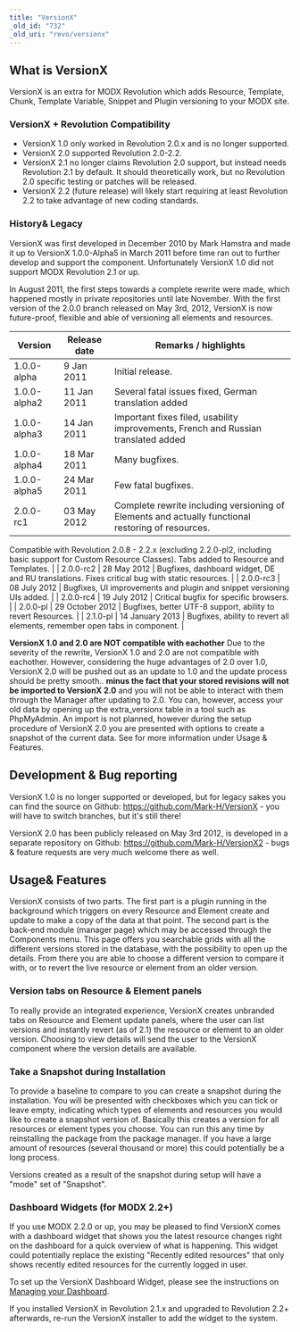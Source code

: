 ```yaml
---
title: "VersionX"
_old_id: "732"
_old_uri: "revo/versionx"
---
```


## What is VersionX

VersionX is an extra for MODX Revolution which adds Resource, Template, Chunk, Template Variable, Snippet and Plugin versioning to your MODX site.

### VersionX + Revolution Compatibility

- VersionX 1.0 only worked in Revolution 2.0.x and is no longer supported.
- VersionX 2.0 supported Revolution 2.0-2.2.
- VersionX 2.1 no longer claims Revolution 2.0 support, but instead needs Revolution 2.1 by default. It should theoretically work, but no Revolution 2.0 specific testing or patches will be released.
- VersionX 2.2 (future release) will likely start requiring at least Revolution 2.2 to take advantage of new coding standards.

### History& Legacy

VersionX was first developed in December 2010 by Mark Hamstra and made it up to VersionX 1.0.0-Alpha5 in March 2011 before time ran out to further develop and support the component. Unfortunately VersionX 1.0 did not support MODX Revolution 2.1 or up.

In August 2011, the first steps towards a complete rewrite were made, which happened mostly in private repositories until late November. With the first version of the 2.0.0 branch released on May 3rd, 2012, VersionX is now future-proof, flexible and able of versioning all elements and resources.

| Version      | Release date | Remarks / highlights                                                                              |
| ------------ | ------------ | ------------------------------------------------------------------------------------------------- |
| 1.0.0-alpha  | 9 Jan 2011   | Initial release.                                                                                  |
| 1.0.0-alpha2 | 11 Jan 2011  | Several fatal issues fixed, German translation added                                              |
| 1.0.0-alpha3 | 14 Jan 2011  | Important fixes filed, usability improvements, French and Russian translated added                |
| 1.0.0-alpha4 | 18 Mar 2011  | Many bugfixes.                                                                                    |
| 1.0.0-alpha5 | 24 Mar 2011  | Few fatal bugfixes.                                                                               |
| 2.0.0-rc1    | 03 May 2012  | Complete rewrite including versioning of Elements and actually functional restoring of resources. |
Compatible with Revolution 2.0.8 - 2.2.x (excluding 2.2.0-pl2, including basic support for Custom Resource Classes).
Tabs added to Resource and Templates. |
| 2.0.0-rc2 | 28 May 2012 | Bugfixes, dashboard widget, DE and RU translations. Fixes critical bug with static resources. |
| 2.0.0-rc3 | 08 July 2012 | Bugfixes, UI improvements and plugin and snippet versioning UIs added. |
| 2.0.0-rc4 | 19 July 2012 | Critical bugfix for specific browsers. |
| 2.0.0-pl | 29 October 2012 | Bugfixes, better UTF-8 support, ability to revert Resources. |
| 2.1.0-pl | 14 January 2013 | Bugfixes, ability to revert all elements, remember open tabs in component. |

**VersionX 1.0 and 2.0 are NOT compatible with eachother**
Due to the severity of the rewrite, VersionX 1.0 and 2.0 are not compatible with eachother. However, considering the huge advantages of 2.0 over 1.0, VersionX 2.0 will be pushed out as an update to 1.0 and the update process should be pretty smooth.. **minus the fact that your stored revisions will not be imported to VersionX 2.0** and you will not be able to interact with them through the Manager after updating to 2.0. You can, however, access your old data by opening up the extra\_versionx table in a tool such as PhpMyAdmin. An import is not planned, however during the setup procedure of VersionX 2.0 you are presented with options to create a snapshot of the current data. See for more information under Usage & Features.

## Development & Bug reporting

VersionX 1.0 is no longer supported or developed, but for legacy sakes you can find the source on Github: <https://github.com/Mark-H/VersionX> - you will have to switch branches, but it's still there!

VersionX 2.0 has been publicly released on May 3rd 2012, is developed in a separate repository on Github: <https://github.com/Mark-H/VersionX2> - bugs & feature requests are very much welcome there as well.

## Usage& Features

VersionX consists of two parts. The first part is a plugin running in the background which triggers on every Resource and Element create and update to make a copy of the data at that point. The second part is the back-end module (manager page) which may be accessed through the Components menu. This page offers you searchable grids with all the different versions stored in the database, with the possibility to open up the details. From there you are able to choose a different version to compare it with, or to revert the live resource or element from an older version.

### Version tabs on Resource & Element panels

To really provide an integrated experience, VersionX creates unbranded tabs on Resource and Element update panels, where the user can list versions and instantly revert (as of 2.1) the resource or element to an older version. Choosing to view details will send the user to the VersionX component where the version details are available.

### Take a Snapshot during Installation

To provide a baseline to compare to you can create a snapshot during the installation. You will be presented with checkboxes which you can tick or leave empty, indicating which types of elements and resources you would like to create a snapshot version of. Basically this creates a version for all resources or element types you choose. You can run this any time by reinstalling the package from the package manager. If you have a large amount of resources (several thousand or more) this could potentially be a long process.

Versions created as a result of the snapshot during setup will have a "mode" set of "Snapshot".

### Dashboard Widgets (for MODX 2.2+)

If you use MODX 2.2.0 or up, you may be pleased to find VersionX comes with a dashboard widget that shows you the latest resource changes right on the dashboard for a quick overview of what is happening. This widget could potentially replace the existing "Recently edited resources" that only shows recently edited resources for the currently logged in user.

To set up the VersionX Dashboard Widget, please see the instructions on [Managing your Dashboard](administering-your-site/dashboards/managing-your-dashboard "Managing Your Dashboard").

If you installed VersionX in Revolution 2.1.x and upgraded to Revolution 2.2+ afterwards, re-run the VersionX installer to add the widget to the system.
